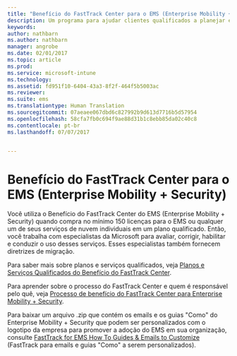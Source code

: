 ```yaml
---
title: "Benefício do FastTrack Center para o EMS (Enterprise Mobility + Security)"
description: Um programa para ajudar clientes qualificados a planejar e implantar o Intune e o Azure Active Directory Premium
keywords: 
author: nathbarn
ms.author: nathbarn
manager: angrobe
ms.date: 02/01/2017
ms.topic: article
ms.prod: 
ms.service: microsoft-intune
ms.technology: 
ms.assetid: fd951f10-6404-43a3-8f2f-464f5b5003ac
ms.reviewer: 
ms.suite: ems
ms.translationtype: Human Translation
ms.sourcegitcommit: 07aeaee067dbd6c827992b9d613d7716b5d57954
ms.openlocfilehash: 58cfa7fb0c694f9ae88d31b1c8ebb85da02c40c8
ms.contentlocale: pt-br
ms.lasthandoff: 07/07/2017


---
```


# <a name="fasttrack-center-benefit-for-enterprise-mobility--security-ems"></a>Benefício do FastTrack Center para o EMS (Enterprise Mobility + Security)
Você utiliza o Benefício do FastTrack Center do EMS (Enterprise Mobility + Security) quando compra no mínimo 150 licenças para o EMS ou qualquer um de seus serviços de nuvem individuais em um plano qualificado. Então, você trabalha com especialistas da Microsoft para avaliar, corrigir, habilitar e conduzir o uso desses serviços. Esses especialistas também fornecem diretrizes de migração.

Para saber mais sobre planos e serviços qualificados, veja [Planos e Serviços Qualificados do Benefício do FastTrack Center](fasttrack-center-benefit-for-enterprise-mobility-suite-ems.md).

Para aprender sobre o processo do FastTrack Center e quem é responsável pelo quê, veja [Processo de benefício do FastTrack Center para Enterprise Mobility + Security](fasttrack-center-benefit-process-for-enterprise-mobility-suite-ems.md).

Para baixar um arquivo .zip que contém os emails e os guias "Como" do Enterprise Mobility + Security que podem ser personalizados com o logotipo da empresa para promover a adoção do EMS em sua organização, consulte [FastTrack for EMS How To Guides & Emails to Customize](https://gallery.technet.microsoft.com/FastTrack-for-EMS-How-To-f170da4c) (FastTrack para emails e guias "Como" a serem personalizados).

